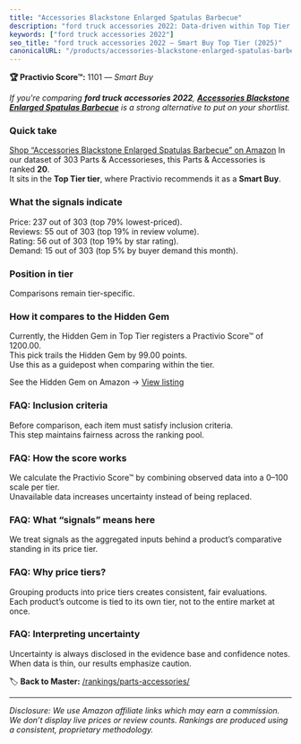 ```yaml
---
title: "Accessories Blackstone Enlarged Spatulas Barbecue"
description: "ford truck accessories 2022: Data-driven within Top Tier ranking using the Practivio Score™. Positioned by quality, value, demand, findability, momentum."
keywords: ["ford truck accessories 2022"]
seo_title: "ford truck accessories 2022 — Smart Buy Top Tier (2025)"
canonicalURL: "/products/accessories-blackstone-enlarged-spatulas-barbecue-B0C6X6KX2H/"
---
```


**🏆 Practivio Score™:** 1101 — _Smart Buy_


*If you're comparing **ford truck accessories 2022**, **[Accessories Blackstone Enlarged Spatulas Barbecue](https://www.amazon.com/dp/B0C6X6KX2H?tag=practivio-20)** is a strong alternative to put on your shortlist.*
### Quick take
[Shop “Accessories Blackstone Enlarged Spatulas Barbecue” on Amazon](https://www.amazon.com/dp/B0C6X6KX2H?tag=practivio-20)
In our dataset of 303 Parts & Accessorieses, this Parts & Accessories is ranked **20**.  
It sits in the **Top Tier tier**, where Practivio recommends it as a **Smart Buy**.

### What the signals indicate
Price: 237 out of 303 (top 79% lowest-priced).  
Reviews: 55 out of 303 (top 19% in review volume).  
Rating: 56 out of 303 (top 19% by star rating).  
Demand: 15 out of 303 (top 5% by buyer demand this month).

### Position in tier
Comparisons remain tier-specific.

### How it compares to the Hidden Gem
Currently, the Hidden Gem in Top Tier registers a Practivio Score™ of 1200.00.  
This pick trails the Hidden Gem by 99.00 points.  
Use this as a guidepost when comparing within the tier.  

See the Hidden Gem on Amazon → [View listing](https://www.amazon.com/dp/B00UXG4WR8?tag=practivio-20)

### FAQ: Inclusion criteria
Before comparison, each item must satisfy inclusion criteria.  
This step maintains fairness across the ranking pool.

### FAQ: How the score works
We calculate the Practivio Score™ by combining observed data into a 0–100 scale per tier.  
Unavailable data increases uncertainty instead of being replaced.

### FAQ: What “signals” means here
We treat signals as the aggregated inputs behind a product’s comparative standing in its price tier.

### FAQ: Why price tiers?
Grouping products into price tiers creates consistent, fair evaluations.  
Each product’s outcome is tied to its own tier, not to the entire market at once.

### FAQ: Interpreting uncertainty
Uncertainty is always disclosed in the evidence base and confidence notes.  
When data is thin, our results emphasize caution.


🏷️ **Back to Master:** [/rankings/parts-accessories/](/rankings/parts-accessories/)

---
_Disclosure: We use Amazon affiliate links which may earn a commission. We don’t display live prices or review counts. Rankings are produced using a consistent, proprietary methodology._
